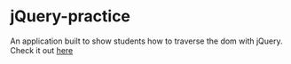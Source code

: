 # jQuery-practice

An application built to show students how to traverse the dom with jQuery. Check it out [here]( https://arowland900.github.io/jQuery-practice/)
